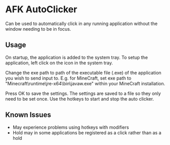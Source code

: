 # AFK AutoClicker

Can be used to automatically click in any running application without the window needing to be in focus.

## Usage

On startup, the application is added to the system tray. To setup the application, left click on the icon in the system tray.

Change the exe path to path of the executable file (.exe) of the application you wish to send input to. E.g. for MineCraft, set exe path to "Minecraft\runtime\jre-x64\bin\javaw.exe" within your MineCraft installation.

Press OK to save the settings. The settings are saved to a file so they only need to be set once.
Use the hotkeys to start and stop the auto clicker.

## Known Issues
- May experience problems using hotkeys with modifiers
- Hold may in some applications be registered as a click rather than as a hold
